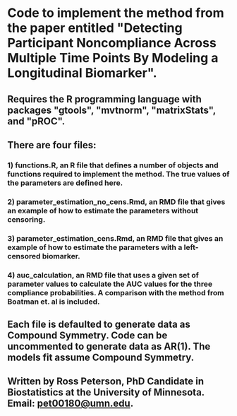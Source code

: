 # Code to implement the method from the paper entitled "Detecting Participant Noncompliance Across Multiple Time Points By Modeling a Longitudinal Biomarker".

## Requires the R programming language with packages "gtools", "mvtnorm", "matrixStats", and "pROC".

## There are four files:
### 1) functions.R, an R file that defines a number of objects and functions required to implement the method. The true values of the parameters are defined here.
### 2) parameter_estimation_no_cens.Rmd, an RMD file that gives an example of how to estimate the parameters without censoring.
### 3) parameter_estimation_cens.Rmd, an RMD file that gives an example of how to estimate the parameters with a left-censored biomarker.
### 4) auc_calculation, an RMD file that uses a given set of parameter values to calculate the AUC values for the three compliance probabilities. A comparison with the method from Boatman et. al is included.

## Each file is defaulted to generate data as Compound Symmetry. Code can be uncommented to generate data as AR(1). The models fit assume Compound Symmetry.

## Written by Ross Peterson, PhD Candidate in Biostatistics at the University of Minnesota. Email: pet00180@umn.edu.